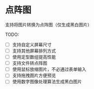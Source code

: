# 点阵图

支持将图片转换为点阵图（仅生成黑白图片）

TODO:

- [ ] 支持自定义屏幕尺寸
- [ ] 支持其他屏幕排列方式
- [ ] 使用定型数组提高性能
- [ ] 支持文件转点阵图
- [ ] 使用鼠标放缩图片，不必通过表单输入
- [ ] 支持拖拽图片方便预览
- [ ] 使用数字图像处理算法生成黑白图片
